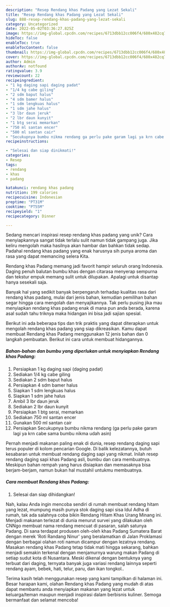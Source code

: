 ```yaml
---
description: "Resep Rendang khas Padang yang Lezat Sekali"
title: "Resep Rendang khas Padang yang Lezat Sekali"
slug: 888-resep-rendang-khas-padang-yang-lezat-sekali
category: Uncategorized
date: 2022-05-02T03:36:27.825Z
image: https://img-global.cpcdn.com/recipes/6713dbb12cc006f4/680x482cq70/rendang-khas-padang-foto-resep-utama.jpg
hideToc: false
enableToc: true
enableTocContent: false
thumbnail: https://img-global.cpcdn.com/recipes/6713dbb12cc006f4/680x482cq70/rendang-khas-padang-foto-resep-utama.jpg
cover: https://img-global.cpcdn.com/recipes/6713dbb12cc006f4/680x482cq70/rendang-khas-padang-foto-resep-utama.jpg
author: Admin
authorAv: notfound
ratingvalue: 3.9
reviewcount: 22
recipeingredient:
- "1 kg daging sapi daging padat"
- "1/4 kg cabe giling"
- "2 sdm baput halus"
- "4 sdm bamer halus"
- "1 sdm lengkuas halus"
- "1 sdm jahe halus"
- "3 lbr daun jeruk"
- "2 lbr daun kunyit"
- "1 btg serai memarkan"
- "750 ml santan encer"
- "500 ml santan cair"
- "Secukupnya bumbu nikma rendang ga perlu pake garam lagi ya krn cabe sama bumbu nikma udah asin"
recipeinstructions:

- "Selesai dan siap dinikmati!"
categories:
- Resep
tags:
- rendang
- khas
- padang

katakunci: rendang khas padang 
nutrition: 199 calories
recipecuisine: Indonesian
preptime: "PT31M"
cooktime: "PT55M"
recipeyield: "1"
recipecategory: Dinner

---
```





Sedang mencari inspirasi resep rendang khas padang yang unik? Cara menyiapkannya sangat tidak terlalu sulit namun tidak gampang juga. Jika keliru mengolah maka hasilnya akan hambar dan bahkan tidak sedap. Padahal rendang khas padang yang enak harusnya sih punya aroma dan rasa yang dapat memancing selera Kita.





Rendang khas Padang memang jadi favorit hampir seluruh orang Indonesia. Daging penuh balutan bumbu khas dengan citarasa menyerap sempurna dan tekstur empuk memang sulit untuk dilupakan. Apalagi untuk disantap hanya sesekali saja.

Banyak hal yang sedikit banyak berpengaruh terhadap kualitas rasa dari rendang khas padang, mulai dari jenis bahan, kemudian pemilihan bahan segar hingga cara mengolah dan menyajikannya. Tak perlu pusing jika mau menyiapkan rendang khas padang enak di mana pun anda berada, karena asal sudah tahu triknya maka hidangan ini bisa jadi sajian spesial.






Berikut ini ada beberapa tips dan trik praktis yang dapat diterapkan untuk mengolah rendang khas padang yang siap dikreasikan. Kamu dapat membuat Rendang khas Padang menggunakan 12 jenis bahan dan 0 langkah pembuatan. Berikut ini cara untuk membuat hidangannya.

<!--inarticleads1-->

##### Bahan-bahan dan bumbu yang diperlukan untuk menyiapkan Rendang khas Padang:

1. Persiapkan 1 kg daging sapi (daging padat)
1. Sediakan 1/4 kg cabe giling
1. Sediakan 2 sdm baput halus
1. Persiapkan 4 sdm bamer halus
1. Siapkan 1 sdm lengkuas halus
1. Siapkan 1 sdm jahe halus
1. Ambil 3 lbr daun jeruk
1. Sediakan 2 lbr daun kunyit
1. Persiapkan 1 btg serai, memarkan
1. Sediakan 750 ml santan encer
1. Gunakan 500 ml santan cair
1. Persiapkan Secukupnya bumbu nikma rendang (ga perlu pake garam lagi ya krn cabe sama bumbu nikma udah asin)


Pernah menjadi makanan paling enak di dunia, resep rendang daging sapi terus populer di kolom pencarian Google. Di balik kelezatannya, butuh kesabaran untuk membuat rendang daging sapi yang nikmat. Inilah resep rendang daging sapi khas Padang asli, bumbu dan cara membuatnya. Meskipun bahan rempah yang harus disiapkan dan memasaknya bisa berjam-berjam, namun bukan hal mustahil untukmu membuatnya. 

<!--inarticleads2-->

##### Cara membuat Rendang khas Padang:


1. Selesai dan siap dihidangkan!

Nah, kalau Anda ingin mencoba sendiri di rumah membuat rendang hitam yang lezat, mumpung masih punya stok daging sapi sisa Idul Adha di rumah, tak ada salahnya coba bikin Rendang Hitam Khas Urang Minang ini. Menjadi makanan terlezat di dunia menurut survei yang dilakukan oleh CNNgo membuat nama rendang mencuat di pasaran, salah satunya Padang. Di sana terdapat produsen oleh-oleh khas Padang Sumatera Barat dengan merek &#39;Roti Randang Ninur&#39; yang beralamatkan di Jalan Proklamasi dengan berbagai olahan roti namun dicampur dengan lezatnya rendang. Masakan rendang khas Padang tetap tidak mati hingga sekarang, bahkan menjadi semakin terkenal dengan menjamurnya warung makan Padang di setiap sudut kota di Nusantara. Meski dikenal dengan bentuknya yang terbuat dari daging, ternyata banyak juga variasi rendang lainnya seperti rendang ayam, bebek, hati, telur, paru, dan ikan tongkol.. 

Terima kasih telah menggunakan resep yang kami tampilkan di halaman ini. Besar harapan kami, olahan Rendang khas Padang yang mudah di atas dapat membantu anda menyiapkan makanan yang lezat untuk keluarga/teman maupun menjadi inspirasi dalam berbisnis kuliner. Semoga bermanfaat dan selamat mencoba!
